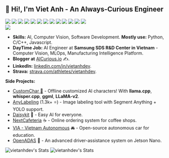 
## 👋 Hi!, I'm Viet Anh - An Always-Curious Engineer

<div style="clear:both; width: 100%;"> 
<img src="https://img.shields.io/badge/C++-00599C.svg?logo=c%2B%2B&style=flat"> 
<img src="https://img.shields.io/badge/Python-f9d64e.svg?logo=python&style=flat"> 
<img src="https://img.shields.io/badge/HTML5-222222.svg?logo=html5&style=flat">
<img src="https://img.shields.io/badge/CSS3-1572B6.svg?logo=css3&style=flat"> 
<img src="https://img.shields.io/badge/Javascript-3577c4.svg?logo=javascript&style=flat"> 
<img src="https://img.shields.io/badge/TensorFlow-aa4c00.svg?logo=tensorflow&style=flat"> 
<img src="https://img.shields.io/badge/PyTorch-f9d64e.svg?logo=pytorch&style=flat"> 
<img src="https://img.shields.io/badge/OpenCV-FF0000.svg?logo=opencv&style=flat"> 
<img src="https://img.shields.io/badge/Qt-222222.svg?logo=qt"> 
<img src="https://img.shields.io/badge/Raspberry%20Pi-C51A4A.svg?logo=Raspberry%20Pi&style=flat"> 
<img src="https://img.shields.io/badge/Jetson-blue.svg?logo=NVIDIA&style=flat"> 
<img src="https://img.shields.io/badge/-Docker-00599C.svg?logo=docker&style=flat"> 
<img src="https://img.shields.io/badge/-Kubernetes-white.svg?logo=kubernetes&style=flat">
</div>
<img src="https://komarev.com/ghpvc/?username=vietanhdev"> 

- **Skills:** AI, Computer Vision, Software Development. **Mostly use:** Python, C/C++, Javascript.
- **DayTime Job:** AI Engineer at **Samsung SDS R&D Center in Vietnam** - Computer Vision, MLOps, Manufacturing Intelligence Platform.
- **Blogger at** [AICurious.io](https://aicurious.io) ✍.
- **LinkedIn:** [linkedin.com/in/vietanhdev](https://www.linkedin.com/in/vietanhdev/).
- **Strava:** [strava.com/athletes/vietanhdev](https://www.strava.com/athletes/vietanhdev).

**Side Projects:**

- [CustomChar 🤖](https://github.com/nrl-ai/CustomChar) - Offline customized AI characters! With **llama.cpp**, **whisper.cpp**, **ggml**, **LLaMA-v2**.
- [AnyLabeling](https://github.com/vietanhdev/anylabeling) (1.3k+ ⭐) - Image labeling tool with Segment Anything + YOLO support.
- [Daisykit](https://daisykit.nrl.ai) 🍰 - Easy AI for everyone.
- [NextCafeteria](https://github.com/NextCafeteria/cafeteria) ☕ - Online ordering system for coffee shops.
- [VIA - Vietnam Autonomous](https://via.makerviet.org/) 🚘 - Open-source autonomous car for education.
- [OpenADAS](https://github.com/vietanhdev/open-adas) 🚗 - An advanced driver-assistance system on Jetson Nano.

![vietanhdev's Stats](https://github-readme-stats.vercel.app/api?username=vietanhdev&theme=default&show_icons=true&hide_border=false&count_private=true) ![vietanhdev's Stats](https://streak-stats.demolab.com/?user=vietanhdev)
